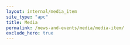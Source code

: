 ```yaml
---
layout: internal/media_item
site_type: "apc"
title: Media
permalink: /news-and-events/media/media-item/
exclude_hero: true
---
```


<!--- This child document initializes the page in Jekyll. -->